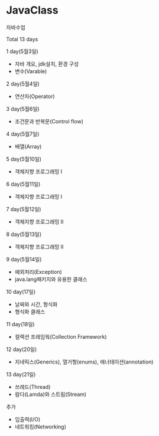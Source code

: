 # JavaClass
자바수업

Total 13 days

1 day(5월3일)
- 자바 개요, jdk설치, 환경 구성
- 변수(Varable)

2 day(5월4일)
- 연산자(Operator)

3 day(5월6일)
- 조건문과 반복문(Control flow)

4 day(5월7일)
- 배열(Array)

5 day(5월10일)
- 객체지향 프로그래밍 I

6 day(5월11일)
- 객체지향 프로그래밍 I

7 day(5월12일)
- 객체지향 프로그래밍 II

8 day(5월13일)
- 객체지향 프로그래밍 II

9 day(5월14일)
- 예외처리(Exception)
- java.lang패키지와 유용한 클래스

10 day(17일)
- 날짜와 시간, 형식화
- 형식화 클래스

11 day(18일)
- 컬렉션 프레임웍(Collection Framework)

12 day(20일)
- 지네릭스(Generics), 열거형(enums), 애너테이션(annotation)

13 day(21일)
- 쓰레드(Thread)
- 람다(Lamda)와 스트림(Stream)

추가
- 입출력(I/O)
- 네트워킹(Networking)
